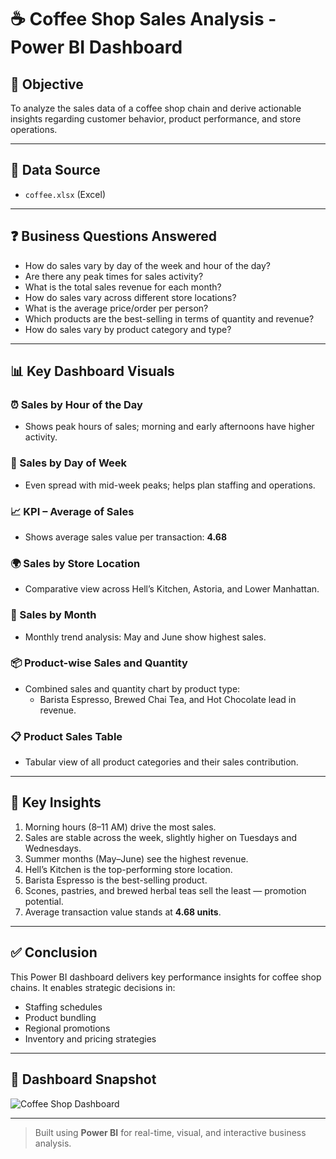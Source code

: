 # ☕ Coffee Shop Sales Analysis - Power BI Dashboard

## 📌 Objective
To analyze the sales data of a coffee shop chain and derive actionable insights regarding customer behavior, product performance, and store operations.

---

## 📂 Data Source
- `coffee.xlsx` (Excel)

---

## ❓ Business Questions Answered
- How do sales vary by day of the week and hour of the day?
- Are there any peak times for sales activity?
- What is the total sales revenue for each month?
- How do sales vary across different store locations?
- What is the average price/order per person?
- Which products are the best-selling in terms of quantity and revenue?
- How do sales vary by product category and type?

---

## 📊 Key Dashboard Visuals

### ⏰ Sales by Hour of the Day
- Shows peak hours of sales; morning and early afternoons have higher activity.

### 📆 Sales by Day of Week
- Even spread with mid-week peaks; helps plan staffing and operations.

### 📈 KPI – Average of Sales
- Shows average sales value per transaction: **4.68**

### 🌍 Sales by Store Location
- Comparative view across Hell’s Kitchen, Astoria, and Lower Manhattan.

### 📅 Sales by Month
- Monthly trend analysis: May and June show highest sales.

### 📦 Product-wise Sales and Quantity
- Combined sales and quantity chart by product type:
  - Barista Espresso, Brewed Chai Tea, and Hot Chocolate lead in revenue.

### 📋 Product Sales Table
- Tabular view of all product categories and their sales contribution.

---

## 🧠 Key Insights
1. Morning hours (8–11 AM) drive the most sales.
2. Sales are stable across the week, slightly higher on Tuesdays and Wednesdays.
3. Summer months (May–June) see the highest revenue.
4. Hell’s Kitchen is the top-performing store location.
5. Barista Espresso is the best-selling product.
6. Scones, pastries, and brewed herbal teas sell the least — promotion potential.
7. Average transaction value stands at **4.68 units**.

---

## ✅ Conclusion
This Power BI dashboard delivers key performance insights for coffee shop chains. It enables strategic decisions in:
- Staffing schedules
- Product bundling
- Regional promotions
- Inventory and pricing strategies

---

## 📸 Dashboard Snapshot

![Coffee Shop Dashboard](coffee-shop-dashboard.png)

---

> Built using **Power BI** for real-time, visual, and interactive business analysis.
